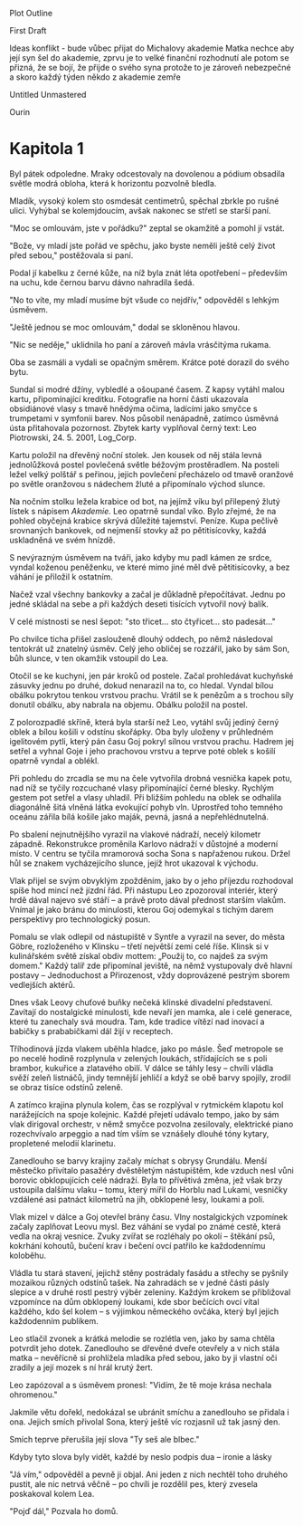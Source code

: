 Plot Outline

  

First Draft

Ideas
	  konflikt - bude vůbec přijat do Michalovy akademie 
	  Matka nechce aby její syn šel do akademie, zprvu je to velké finanční rozhodnutí ale potom se přizná, že se bojí, že přijde o svého syna protože to je zároveň nebezpečné a skoro každý týden někdo z akademie zemře

Untitled Unmastered

Ourin

# Kapitola 1

Byl pátek odpoledne. Mraky odcestovaly na dovolenou a pódium obsadila světle modrá obloha, která k horizontu pozvolně bledla. 

Mladík, vysoký kolem sto osmdesát centimetrů, spěchal zbrkle po rušné ulici. Vyhýbal se kolemjdoucím, avšak nakonec se střetl se starší paní.

"Moc se omlouvám, jste v pořádku?" zeptal se okamžitě a pomohl jí vstát. 

"Bože, vy mladí jste pořád ve spěchu, jako byste neměli ještě celý život před sebou," postěžovala si paní. 

Podal jí kabelku z černé kůže, na níž byla znát léta opotřebení – především na uchu, kde černou barvu dávno nahradila šedá. 

"No to víte, my mladí musíme být všude co nejdřív," odpověděl s lehkým úsměvem. 

"Ještě jednou se moc omlouvám," dodal se skloněnou hlavou. 

"Nic se neděje," uklidnila ho paní a zároveň mávla vrásčitýma rukama. 

Oba se zasmáli a vydali se opačným směrem. Krátce poté dorazil do svého bytu.

Sundal si modré džíny, vybledlé a ošoupané časem. Z kapsy vytáhl malou kartu, připomínající kreditku. Fotografie na horní části ukazovala obsidiánové vlasy s tmavě hnědýma očima, ladícími jako smyčce s trumpetami v symfonii barev. Nos působil nenápadně, zatímco úsměvná ústa přitahovala pozornost. Zbytek karty vyplňoval černý text: Leo Piotrowski, 24. 5. 2001, Log_Corp.

Kartu položil na dřevěný noční stolek. Jen kousek od něj stála levná jednolůžková postel povlečená světle béžovým prostěradlem. Na posteli ležel velký polštář s peřinou, jejich povlečení přecházelo od tmavě oranžové po světle oranžovou s nádechem žluté a připomínalo východ slunce.

Na nočním stolku ležela krabice od bot, na jejímž víku byl přilepený žlutý lístek s nápisem *Akademie.* Leo opatrně sundal víko. Bylo zřejmé, že na pohled obyčejná krabice skrývá důležité tajemství. Peníze. Kupa pečlivě srovnaných bankovek, od nejmenší stovky až po pětitisícovky, každá uskladněná ve svém hnízdě.

S nevýrazným úsměvem na tváři, jako kdyby mu padl kámen ze srdce, vyndal koženou peněženku, ve které mimo jiné měl dvě pětitisícovky, a bez váhání je přiložil k ostatním.

Načež vzal všechny bankovky a začal je důkladně přepočítávat. Jednu po jedné skládal na sebe a při každých deseti tisících vytvořil nový balík.

V celé místnosti se nesl šepot: "sto třicet... sto čtyřicet... sto padesát..." 

Po chvilce ticha přišel zaslouženě dlouhý oddech, po němž následoval tentokrát už znatelný úsměv. Celý jeho obličej se rozzářil, jako by sám Son, bůh slunce, v ten okamžik vstoupil do Lea.

Otočil se ke kuchyni, jen pár kroků od postele. Začal prohledávat kuchyňské zásuvky jednu po druhé, dokud nenarazil na to, co hledal. Vyndal bílou obálku pokrytou tenkou vrstvou prachu. Vrátil se k penězům a s trochou síly donutil obálku, aby nabrala na objemu. Obálku položil na postel.

Z polorozpadlé skříně, která byla starší než Leo, vytáhl svůj jediný černý oblek a bílou košili v odstínu skořápky. Oba byly uloženy v průhledném igelitovém pytli, který pán času Goj pokryl silnou vrstvou prachu. Hadrem jej setřel a vyhnal Goje i jeho prachovou vrstvu a teprve poté oblek s košilí opatrně vyndal a oblékl.

Při pohledu do zrcadla se mu na čele vytvořila drobná vesnička kapek potu, nad níž se tyčily rozcuchané vlasy připomínající černé blesky. Rychlým gestem pot setřel a vlasy uhladil. Při bližším pohledu na oblek se odhalila diagonálně šitá vlněná látka evokující pohyb vln. Uprostřed toho temného oceánu zářila bílá košile jako maják, pevná, jasná a nepřehlédnutelná.

Po sbalení nejnutnějšího vyrazil na vlakové nádraží, necelý kilometr západně. Rekonstrukce proměnila Karlovo nádraží v důstojné a moderní místo. V centru se tyčila mramorová socha Sona s napřaženou rukou. Držel hůl se znakem vycházejícího slunce, jejíž hrot ukazoval k východu.

Vlak přijel se svým obvyklým zpožděním, jako by o jeho příjezdu rozhodoval spíše hod mincí než jízdní řád. Při nástupu Leo zpozoroval interiér, který hrdě dával najevo své stáří – a právě proto dával přednost starším vlakům. Vnímal je jako bránu do minulosti, kterou Goj odemykal s tichým darem perspektivy pro technologický posun.

Pomalu se vlak odlepil od nástupiště v Syntře a vyrazil na sever, do města Göbre, rozloženého v Klinsku – třetí největší zemi celé říše. Klinsk si v kulinářském světě získal obdiv mottem: „Použij to, co najdeš za svým domem." Každý talíř zde připomínal jeviště, na němž vystupovaly dvě hlavní postavy – Jednoduchost a Přirozenost, vždy doprovázené pestrým sborem vedlejších aktérů.

Dnes však Leovy chuťové buňky nečeká klinské divadelní představení. Zavítají do nostalgické minulosti, kde nevaří jen mamka, ale i celé generace, které tu zanechaly svá moudra. Tam, kde tradice vítězí nad inovací a babičky s prababičkami dál žijí v receptech.

Tříhodinová jízda vlakem uběhla hladce, jako po másle. Šeď metropole se po necelé hodině rozplynula v zelených loukách, střídajících se s poli brambor, kukuřice a zlatavého obilí. V dálce se táhly lesy – chvíli vládla svěží zeleň listnáčů, jindy temnější jehličí a když se obě barvy spojily, zrodil se obraz tisíce odstínů zeleně.

A zatímco krajina plynula kolem, čas se rozplýval v rytmickém klapotu kol narážejících na spoje kolejnic. Každé přejetí udávalo tempo, jako by sám vlak dirigoval orchestr, v němž smyčce pozvolna zesilovaly, elektrické piano rozechvívalo arpeggio a nad tím vším se vznášely dlouhé tóny kytary, propletené melodií klarinetu.

Zanedlouho se barvy krajiny začaly míchat s obrysy Grundálu. Menší městečko přivítalo pasažéry dvěstěletým nástupištěm, kde vzduch nesl vůni borovic obklopujících celé nádraží. Byla to přívětivá změna, jež však brzy ustoupila dalšímu vlaku – tomu, který mířil do Horblu nad Lukami, vesničky vzdálené asi patnáct kilometrů na jih, obklopené lesy, loukami a poli. 

Vlak mizel v dálce a Goj otevřel brány času. Vlny nostalgických vzpomínek začaly zaplňovat Leovu mysl. Bez váhání se vydal po známé cestě, která vedla na okraj vesnice. Zvuky zvířat se rozléhaly po okolí – štěkání psů, kokrhání kohoutů, bučení krav i bečení ovcí patřilo ke každodennímu koloběhu. 

Vládla tu stará stavení, jejichž stěny postrádaly fasádu a střechy se pyšnily mozaikou různých odstínů tašek. Na zahradách se v jedné části pásly slepice a v druhé rostl pestrý výběr zeleniny. Každým krokem se přibližoval vzpomínce na dům obklopený loukami, kde sbor bečících ovcí vítal každého, kdo šel kolem – s výjimkou německého ovčáka, který byl jejich každodenním publikem.

Leo stlačil zvonek a krátká melodie se rozlétla ven, jako by sama chtěla potvrdit jeho dotek. Zanedlouho se dřevěné dveře otevřely a v nich stála matka – nevěřícně si prohlížela mladíka před sebou, jako by ji vlastní oči zradily a její mozek s ní hrál krutý žert.

Leo zapózoval a s úsměvem pronesl:
"Vidím, že tě moje krása nechala ohromenou." 

Jakmile větu dořekl, nedokázal se ubránit smíchu a zanedlouho se přidala i ona. Jejich smích přivolal Sona, který ještě víc rozjasnil už tak jasný den.

Smích teprve přerušila její slova "Ty seš ale blbec." 

Kdyby tyto slova byly vidět, každé by neslo podpis dua – ironie a lásky

"Já vím," odpověděl a pevně ji objal. Ani jeden z nich nechtěl toho druhého pustit, ale nic netrvá věčně – po chvíli je rozdělil pes, který zvesela poskakoval kolem Lea.

"Pojď dál," Pozvala ho domů.